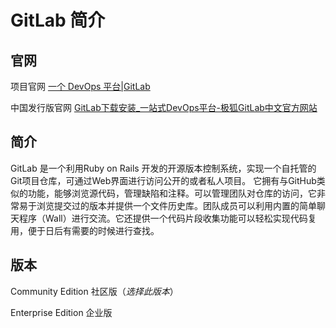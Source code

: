 # GitLab 简介

## 官网

项目官网
[一个 DevOps 平台|GitLab](https://about.gitlab.com/)

中国发行版官网
[GitLab下载安装_一站式DevOps平台-极狐GitLab中文官方网站](https://gitlab.cn/)

## 简介
GitLab 是一个利用Ruby on Rails 开发的开源版本控制系统，实现一个自托管的Git项目仓库，可通过Web界面进行访问公开的或者私人项目。
它拥有与GitHub类似的功能，能够浏览源代码，管理缺陷和注释。可以管理团队对仓库的访问，它非常易于浏览提交过的版本并提供一个文件历史库。团队成员可以利用内置的简单聊天程序（Wall）进行交流。它还提供一个代码片段收集功能可以轻松实现代码复用，便于日后有需要的时候进行查找。

## 版本
Community Edition 社区版（*选择此版本*）

Enterprise Edition 企业版
